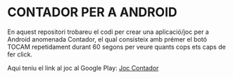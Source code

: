 <h1>CONTADOR PER A ANDROID</h1>
<p>En aquest repositori trobareu el codi per crear una aplicació/joc per a Android anomenada Contador, el qual consisteix amb prémer el botó TOCAM repetidament durant 60 segons per veure quants cops ets caps de fer click.</p>
<p>Aqui teniu el link al joc al Google Play: <a href="https://play.google.com/store/apps/details?id=com.TimeFighterJoanBayo.myapplication">Joc Contador</a></p>
